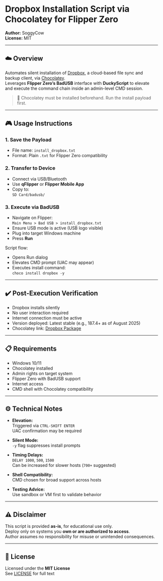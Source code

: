# Dropbox Installation Script via Chocolatey for Flipper Zero

**Author:** SoggyCow  
**License:** MIT

---

## ☁️ Overview

Automates silent installation of [Dropbox](https://www.dropbox.com), a cloud-based file sync and backup client, via [Chocolatey](https://chocolatey.org/).  
Leverages **Flipper Zero’s BadUSB** interface with **DuckyScript** to elevate and execute the command chain inside an admin-level CMD session.

> 🔔 Chocolatey must be installed beforehand. Run the install payload first.

---

## 🎮 Usage Instructions

### 1. Save the Payload

- File name: `install_dropbox.txt`  
- Format: Plain `.txt` for Flipper Zero compatibility

### 2. Transfer to Device

- Connect via USB/Bluetooth  
- Use **qFlipper** or **Flipper Mobile App**  
- Copy to:  
  `SD Card/badusb/`

### 3. Execute via BadUSB

- Navigate on Flipper:  
  `Main Menu > Bad USB > install_dropbox.txt`
- Ensure USB mode is active (USB logo visible)  
- Plug into target Windows machine  
- Press **Run**

Script flow:
- Opens Run dialog  
- Elevates CMD prompt (UAC may appear)  
- Executes install command:  
  `choco install dropbox -y`

---

## ✔️ Post-Execution Verification

- Dropbox installs silently  
- No user interaction required  
- Internet connection must be active  
- Version deployed: Latest stable (e.g., 187.4+ as of August 2025)  
- Chocolatey link: [Dropbox Package](https://community.chocolatey.org/packages/dropbox)

---

## 📋 Requirements

- Windows 10/11  
- Chocolatey installed  
- Admin rights on target system  
- Flipper Zero with BadUSB support  
- Internet access  
- CMD shell with Chocolatey compatibility

---

## ⚙️ Technical Notes

- **Elevation:**  
  Triggered via `CTRL-SHIFT ENTER`  
  UAC confirmation may be required

- **Silent Mode:**  
  `-y` flag suppresses install prompts

- **Timing Delays:**  
  `DELAY 1000`, `500`, `1500`  
  Can be increased for slower hosts (`700+` suggested)

- **Shell Compatibility:**  
  CMD chosen for broad support across hosts

- **Testing Advice:**  
  Use sandbox or VM first to validate behavior

---

## ⚠️ Disclaimer

This script is provided **as-is**, for educational use only.  
Deploy only on systems you **own or are authorized to access**.  
Author assumes no responsibility for misuse or unintended consequences.

---

## 📄 License

Licensed under the **MIT License**  
See [LICENSE](LICENSE) for full text
